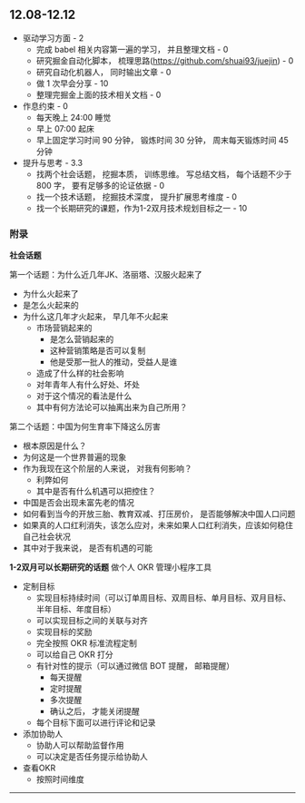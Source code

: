 ## 12.08-12.12

- 驱动学习方面 - 2
    - 完成 babel 相关内容第一遍的学习， 并且整理文档 - 0
    - 研究掘金自动化脚本， 梳理思路(https://github.com/shuai93/juejin) - 0
    - 研究自动化机器人， 同时输出文章 - 0
    - 做 1 次早会分享 - 10
    - 整理完掘金上面的技术相关文档 - 0
- 作息约束 - 0
    - 每天晚上 24:00 睡觉
    - 早上 07:00 起床
    - 早上固定学习时间 90 分钟， 锻炼时间 30 分钟， 周末每天锻炼时间 45 分钟
- 提升与思考 - 3.3
    - 找两个社会话题， 挖掘本质， 训练思维。 写总结文档， 每个话题不少于 800 字， 要有足够多的论证依据 - 0
    - 找一个技术话题， 挖掘技术深度， 提升扩展思考维度 - 0
    - 找一个长期研究的课题，作为1-2双月技术规划目标之一 - 10


### 附录

**社会话题**

第一个话题：为什么近几年JK、洛丽塔、汉服火起来了

- 为什么火起来了
- 是怎么火起来的
- 为什么这几年才火起来， 早几年不火起来
    - 市场营销起来的
        - 是怎么营销起来的
        - 这种营销策略是否可以复制
        - 他是受那一批人的推动，受益人是谁
    - 造成了什么样的社会影响
    - 对年青年人有什么好处、坏处
    - 对于这个情况的看法是什么
    - 其中有何方法论可以抽离出来为自己所用？

第二个话题：中国为何生育率下降这么厉害

- 根本原因是什么？
- 为何这是一个世界普遍的现象
- 作为我现在这个阶层的人来说， 对我有何影响？
    - 利弊如何
    - 其中是否有什么机遇可以把控住？
- 中国是否会出现未富先老的情况
- 如何看到当今的开放三胎、教育双减、打压房价， 是否能够解决中国人口问题
- 如果真的人口红利消失，该怎么应对，未来如果人口红利消失，应该如何稳住自己社会状况
- 其中对于我来说， 是否有机遇的可能

**1-2双月可以长期研究的话题**
做个人 OKR 管理小程序工具

- 定制目标
    - 实现目标持续时间（可以订单周目标、双周目标、单月目标、双月目标、半年目标、年度目标）
    - 可以实现目标之间的关联与对齐
    - 实现目标的奖励
    - 完全按照 OKR 标准流程定制
    - 可以给自己 OKR 打分
    - 有针对性的提示（可以通过微信 BOT 提醒， 邮箱提醒）
        - 每天提醒
        - 定时提醒
        - 多次提醒
        - 确认之后， 才能关闭提醒
    - 每个目标下面可以进行评论和记录
- 添加协助人
    - 协助人可以帮助监督作用
    - 可以决定是否任务提示给协助人
- 查看OKR
    - 按照时间维度


-------------

